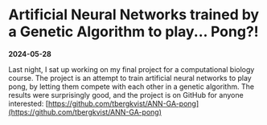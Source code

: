 # Artificial Neural Networks trained by a Genetic Algorithm to play... Pong?!
**2024-05-28**

Last night, I sat up working on my final project for a computational biology course. The project is an attempt to train artificial neural networks to play pong, by letting them compete with each other in a genetic algorithm. The results were surprisingly good, and the project is on GitHub for anyone interested: [https://github.com/tbergkvist/ANN-GA-pong](https://github.com/tbergkvist/ANN-GA-pong)
